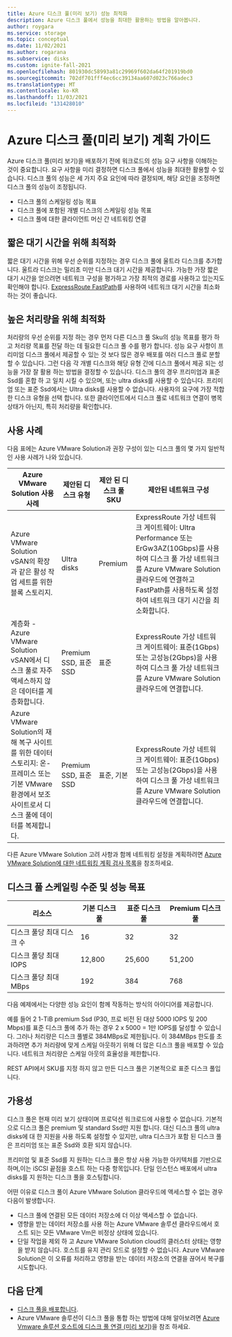 ```yaml
---
title: Azure 디스크 풀(미리 보기) 성능 최적화
description: Azure 디스크 풀에서 성능을 최대한 활용하는 방법을 알아봅니다.
author: roygara
ms.service: storage
ms.topic: conceptual
ms.date: 11/02/2021
ms.author: rogarana
ms.subservice: disks
ms.custom: ignite-fall-2021
ms.openlocfilehash: 801930dc58993a81c29969f602da64f201919bd0
ms.sourcegitcommit: 702df701fff4ec6cc39134aa607d023c766adec3
ms.translationtype: MT
ms.contentlocale: ko-KR
ms.lasthandoff: 11/03/2021
ms.locfileid: "131428010"
---
```

# <a name="azure-disk-pools-preview-planning-guide"></a>Azure 디스크 풀(미리 보기) 계획 가이드

Azure 디스크 풀(미리 보기)을 배포하기 전에 워크로드의 성능 요구 사항을 이해하는 것이 중요합니다. 요구 사항을 미리 결정하면 디스크 풀에서 성능을 최대한 활용할 수 있습니다. 디스크 풀의 성능은 세 가지 주요 요인에 따라 결정되며, 해당 요인을 조정하면 디스크 풀의 성능이 조정됩니다.

- 디스크 풀의 스케일링 성능 목표
- 디스크 풀에 포함된 개별 디스크의 스케일링 성능 목표
- 디스크 풀에 대한 클라이언트 머신 간 네트워킹 연결

## <a name="optimize-for-low-latency"></a>짧은 대기 시간을 위해 최적화

짧은 대기 시간을 위해 우선 순위를 지정하는 경우 디스크 풀에 울트라 디스크를 추가합니다. 울트라 디스크는 밀리초 미만 디스크 대기 시간을 제공합니다. 가능한 가장 짧은 대기 시간을 얻으려면 네트워크 구성을 평가하고 가장 최적의 경로를 사용하고 있는지도 확인해야 합니다. [ExpressRoute FastPath](../expressroute/about-fastpath.md)를 사용하여 네트워크 대기 시간을 최소화하는 것이 좋습니다.

## <a name="optimize-for-high-throughput"></a>높은 처리량을 위해 최적화

처리량의 우선 순위를 지정 하는 경우 먼저 다른 디스크 풀 Sku의 성능 목표를 평가 하 고 처리량 목표를 전달 하는 데 필요한 디스크 풀 수를 평가 합니다. 성능 요구 사항이 프리미엄 디스크 풀에서 제공할 수 있는 것 보다 많은 경우 배포를 여러 디스크 풀로 분할할 수 있습니다. 그런 다음 각 개별 디스크와 해당 유형 간에 디스크 풀에서 제공 되는 성능을 가장 잘 활용 하는 방법을 결정할 수 있습니다. 디스크 풀의 경우 프리미엄과 표준 Ssd를 혼합 하 고 일치 시킬 수 있으며, 또는 ultra disks를 사용할 수 있습니다. 프리미엄 또는 표준 Ssd에서는 Ultra disks를 사용할 수 없습니다. 사용자의 요구에 가장 적합 한 디스크 유형을 선택 합니다. 또한 클라이언트에서 디스크 풀로 네트워크 연결이 병목 상태가 아닌지, 특히 처리량을 확인합니다.


## <a name="use-cases"></a>사용 사례

다음 표에는 Azure VMware Solution과 권장 구성이 있는 디스크 풀의 몇 가지 일반적인 사용 사례가 나와 있습니다.


|Azure VMware Solution 사용 사례  |제안된 디스크 유형  |제안 된 디스크 풀 SKU  |제안된 네트워크 구성  |
|---------|---------|---------|---------|
|Azure VMware Solution vSAN의 확장과 같은 활성 작업 세트를 위한 블록 스토리지.     |Ultra disks         |Premium         |ExpressRoute 가상 네트워크 게이트웨이: Ultra Performance 또는 ErGw3AZ(10Gbps)를 사용하여 디스크 풀 가상 네트워크를 Azure VMware Solution 클라우드에 연결하고 FastPath를 사용하도록 설정하여 네트워크 대기 시간을 최소화합니다.         |
|계층화 - Azure VMware Solution vSAN에서 디스크 풀로 자주 액세스하지 않은 데이터를 계층화합니다.     |Premium SSD, 표준 SSD         |표준         |ExpressRoute 가상 네트워크 게이트웨이: 표준(1Gbps) 또는 고성능(2Gbps)을 사용하여 디스크 풀 가상 네트워크를 Azure VMware Solution 클라우드에 연결합니다.         |
|Azure VMware Solution의 재해 복구 사이트를 위한 데이터 스토리지: 온-프레미스 또는 기본 VMware 환경에서 보조 사이트로서 디스크 풀에 데이터를 복제합니다.     |Premium SSD, 표준 SSD         |표준, 기본         |ExpressRoute 가상 네트워크 게이트웨이: 표준(1Gbps) 또는 고성능(2Gbps)을 사용하여 디스크 풀 가상 네트워크를 Azure VMware Solution 클라우드에 연결합니다.         |


다른 Azure VMware Solution 고려 사항과 함께 네트워킹 설정을 계획하려면 [Azure VMware Solution에 대한 네트워킹 계획 검사 목록](../azure-vmware/tutorial-network-checklist.md)을 참조하세요.

## <a name="disk-pool-scalability-and-performance-targets"></a>디스크 풀 스케일링 수준 및 성능 목표

|리소스  |기본 디스크 풀  |표준 디스크 풀  |Premium 디스크 풀  |
|---------|---------|---------|---------|
|디스크 풀당 최대 디스크 수     |16         |32         |32         |
|디스크 풀당 최대 IOPS     |12,800         |25,600         |51,200         |
|디스크 풀당 최대 MBps     |192         |384         |768         |

다음 예제에서는 다양한 성능 요인이 함께 작동하는 방식의 아이디어를 제공합니다.

예를 들어 2 1-TiB premium Ssd (P30, 프로 비전 된 대상 5000 IOPS 및 200 Mbps)를 표준 디스크 풀에 추가 하는 경우 2 x 5000 = 1만 IOPS를 달성할 수 있습니다. 그러나 처리량은 디스크 풀별로 384MBps로 제한됩니다. 이 384MBps 한도를 초과하려면 추가 처리량에 맞게 스케일 아웃하기 위해 더 많은 디스크 풀을 배포할 수 있습니다. 네트워크 처리량은 스케일 아웃의 효율성을 제한합니다.

REST API에서 SKU를 지정 하지 않고 만든 디스크 풀은 기본적으로 표준 디스크 풀입니다.

## <a name="availability"></a>가용성

디스크 풀은 현재 미리 보기 상태이며 프로덕션 워크로드에 사용할 수 없습니다. 기본적으로 디스크 풀은 premium 및 standard Ssd만 지원 합니다. 대신 디스크 풀의 ultra disks에 대 한 지원을 사용 하도록 설정할 수 있지만, ultra 디스크가 포함 된 디스크 풀은 프리미엄 또는 표준 Ssd와 호환 되지 않습니다.

프리미엄 및 표준 Ssd를 지 원하는 디스크 풀은 항상 사용 가능한 아키텍처를 기반으로 하며,이는 iSCSI 끝점을 호스트 하는 다중 항목입니다. 단일 인스턴스 배포에서 ultra disks를 지 원하는 디스크 풀을 호스팅합니다.

어떤 이유로 디스크 풀이 Azure VMware Solution 클라우드에 액세스할 수 없는 경우 다음이 발생합니다.

- 디스크 풀에 연결된 모든 데이터 저장소에 더 이상 액세스할 수 없습니다.
- 영향을 받는 데이터 저장소를 사용 하는 Azure VMware 솔루션 클라우드에서 호스트 되는 모든 VMware Vm은 비정상 상태에 있습니다.
- 단일 작업을 제외 하 고 Azure VMware Solution cloud의 클러스터 상태는 영향을 받지 않습니다. 호스트를 유지 관리 모드로 설정할 수 없습니다. Azure VMware Solution은 이 오류를 처리하고 영향을 받는 데이터 저장소의 연결을 끊어서 복구를 시도합니다.

## <a name="next-steps"></a>다음 단계

- [디스크 풀을 배포합니다](disks-pools-deploy.md).
- Azure VMware 솔루션이 디스크 풀을 통합 하는 방법에 대해 알아보려면 [Azure Vmware 솔루션 호스트에 디스크 풀 연결 (미리 보기)](../azure-vmware/attach-disk-pools-to-azure-vmware-solution-hosts.md)을 참조 하세요.
